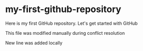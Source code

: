 # my-first-github-repository
Here is my first GitHub repository. Let's get started with GitHub

This file was modified manually during conflict resolution

New line was added locally